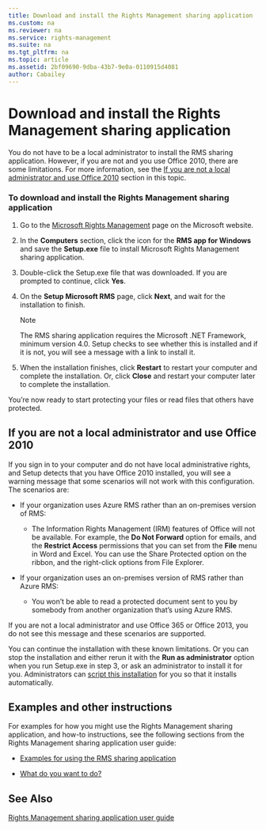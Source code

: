 ```yaml
---
title: Download and install the Rights Management sharing application
ms.custom: na
ms.reviewer: na
ms.service: rights-management
ms.suite: na
ms.tgt_pltfrm: na
ms.topic: article
ms.assetid: 2bf09690-9dba-43b7-9e0a-0110915d4081
author: Cabailey
---
```

# Download and install the Rights Management sharing application
You do not have to be a local administrator to install the RMS sharing application. However, if you are not and you use Office 2010, there are some limitations. For more information, see the [If you are not a local administrator and use Office 2010](#BKMK_SetupOffice2010) section in this topic.

### To download and install the Rights Management sharing application

1.  Go to the [Microsoft Rights Management](http://go.microsoft.com/fwlink/?LinkId=303970) page on the Microsoft website.

2.  In the **Computers** section, click the icon for the **RMS app for Windows** and save the **Setup.exe** file to install Microsoft Rights Management sharing application.

3.  Double-click the Setup.exe file that was downloaded. If you are prompted to continue, click **Yes**.

4.  On the **Setup Microsoft RMS** page, click **Next**, and wait for the installation to finish.

    > [!NOTE]
    > The RMS sharing application requires the Microsoft .NET Framework, minimum version 4.0. Setup checks to see whether this is installed and if it is not, you will see a message with a link to install it.

5.  When the installation finishes, click **Restart** to restart your computer and complete the installation. Or, click **Close** and restart your computer later to complete the installation.

You’re now ready to start protecting your files or read files that others have protected.

## <a name="BKMK_SetupOffice2010"></a>If you are not a local administrator and use Office 2010
If you sign in to your computer and do not have local administrative rights, and Setup detects that you have Office 2010 installed, you will see a warning message that some scenarios will not work with this configuration. The scenarios are:

-   If your organization uses Azure RMS rather than an on-premises version of RMS:

    -   The Information Rights Management (IRM) features of Office will not be available. For example, the **Do Not Forward** option for emails, and the **Restrict Access** permissions that you can set from the **File** menu in Word and Excel. You can use the Share Protected option on the ribbon, and the right-click options from File Explorer.

-   If your organization uses an on-premises version of RMS rather than Azure RMS:

    -   You won’t be able to read a protected document sent to you by somebody from another organization that’s using Azure RMS.

If you are not a local administrator and use Office 365 or Office 2013, you do not see this message and these scenarios are supported.

You can continue the installation with these known limitations. Or you can stop the installation and either rerun it with the **Run as administrator** option when you run Setup.exe in step 3, or ask an administrator to install it for you. Administrators can [script this installation](https://technet.microsoft.com/library/dn339003.aspx) for you so that it installs automatically.

## Examples and other instructions
For examples for how you might use the Rights Management sharing application, and how-to instructions, see the following sections from the Rights Management sharing application user guide:

-   [Examples for using the RMS sharing application](../Topic/Rights_Management_sharing_application_user_guide.md#BKMK_SharingExamples)

-   [What do you want to do?](../Topic/Rights_Management_sharing_application_user_guide.md#BKMK_SharingInstructions)

## See Also
[Rights Management sharing application user guide](../Topic/Rights_Management_sharing_application_user_guide.md)

